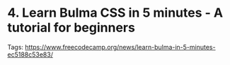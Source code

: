# 4. Learn Bulma CSS in 5 minutes - A tutorial for beginners

Tags: https://www.freecodecamp.org/news/learn-bulma-in-5-minutes-ec5188c53e83/